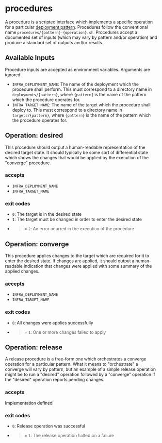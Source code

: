 # procedures

A procedure is a scripted interface which implements a specific operation for a
particular [deployment pattern](./deployments.md). Procedures follow the
conventional name `procedures/{pattern}-{operation}.sh`. Procedures accept a
documented set of inputs (which may vary by pattern and/or operation) and
produce a standard set of outputs and/or results.

## Available Inputs

Procedure inputs are accepted as environment variables. Arguments are ignored.

- `INFRA_DEPLOYMENT_NAME`: The name of the deployment which the procedure shall
 perform. This must correspond to a directory name in `deployments/{pattern}`,
 where `{pattern}` is the name of the pattern which the procedure operates for.
- `INFRA_TARGET_NAME`: The name of the target which the procedure shall deploy
 to. This must correspond to a directory name in `targets/{pattern}`, where
 `{pattern}` is the name of the pattern which the procedure operates for.

## Operation: desired

This procedure should output a human-readable representation of the desired
target state. It should typically be some sort of differential state which
shows the changes that would be applied by the execution of the "converge"
procedure.

### accepts

- `INFRA_DEPLOYMENT_NAME`
- `INFRA_TARGET_NAME`

### exit codes

- `0`: The target is in the desired state
- `1`: The target must be changed in order to enter the desired state
- >= `2`: An error ocurred in the execution of the procedure

## Operation: converge

This procedure applies changes to the target which are required for it to enter
the desired state. If changes are applied, it should output a human-readable
indication that changes were applied with some summary of the applied changes.

### accepts

- `INFRA_DEPLOYMENT_NAME`
- `INFRA_TARGET_NAME`

### exit codes

- `0`: All changes were applies successfully
- >= `1`: One or more changes failed to apply

## Operation: release

A release procedure is a free-form one which orchestrates a converge operation
for a particular pattern. What it means to "orchestrate" a converge will vary by
pattern, but an example of a simple release operation might be to run a
"desired" operation followed by a "converge" operation if the "desired"
operation reports pending changes.

### accepts

Implementation defined

### exit codes

- `0`: Release operation was successful
- >= `1`: The release operation halted on a failure
